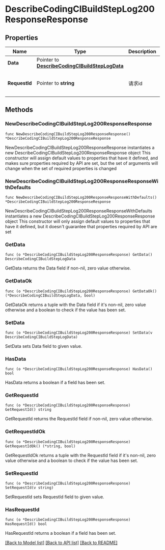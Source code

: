 # DescribeCodingCIBuildStepLog200ResponseResponse

## Properties

Name | Type | Description | Notes
------------ | ------------- | ------------- | -------------
**Data** | Pointer to [**DescribeCodingCIBuildStepLogData**](DescribeCodingCIBuildStepLogData.md) |  | [optional] 
**RequestId** | Pointer to **string** | 请求id | [optional] [default to "xxxxx"]

## Methods

### NewDescribeCodingCIBuildStepLog200ResponseResponse

`func NewDescribeCodingCIBuildStepLog200ResponseResponse() *DescribeCodingCIBuildStepLog200ResponseResponse`

NewDescribeCodingCIBuildStepLog200ResponseResponse instantiates a new DescribeCodingCIBuildStepLog200ResponseResponse object
This constructor will assign default values to properties that have it defined,
and makes sure properties required by API are set, but the set of arguments
will change when the set of required properties is changed

### NewDescribeCodingCIBuildStepLog200ResponseResponseWithDefaults

`func NewDescribeCodingCIBuildStepLog200ResponseResponseWithDefaults() *DescribeCodingCIBuildStepLog200ResponseResponse`

NewDescribeCodingCIBuildStepLog200ResponseResponseWithDefaults instantiates a new DescribeCodingCIBuildStepLog200ResponseResponse object
This constructor will only assign default values to properties that have it defined,
but it doesn't guarantee that properties required by API are set

### GetData

`func (o *DescribeCodingCIBuildStepLog200ResponseResponse) GetData() DescribeCodingCIBuildStepLogData`

GetData returns the Data field if non-nil, zero value otherwise.

### GetDataOk

`func (o *DescribeCodingCIBuildStepLog200ResponseResponse) GetDataOk() (*DescribeCodingCIBuildStepLogData, bool)`

GetDataOk returns a tuple with the Data field if it's non-nil, zero value otherwise
and a boolean to check if the value has been set.

### SetData

`func (o *DescribeCodingCIBuildStepLog200ResponseResponse) SetData(v DescribeCodingCIBuildStepLogData)`

SetData sets Data field to given value.

### HasData

`func (o *DescribeCodingCIBuildStepLog200ResponseResponse) HasData() bool`

HasData returns a boolean if a field has been set.

### GetRequestId

`func (o *DescribeCodingCIBuildStepLog200ResponseResponse) GetRequestId() string`

GetRequestId returns the RequestId field if non-nil, zero value otherwise.

### GetRequestIdOk

`func (o *DescribeCodingCIBuildStepLog200ResponseResponse) GetRequestIdOk() (*string, bool)`

GetRequestIdOk returns a tuple with the RequestId field if it's non-nil, zero value otherwise
and a boolean to check if the value has been set.

### SetRequestId

`func (o *DescribeCodingCIBuildStepLog200ResponseResponse) SetRequestId(v string)`

SetRequestId sets RequestId field to given value.

### HasRequestId

`func (o *DescribeCodingCIBuildStepLog200ResponseResponse) HasRequestId() bool`

HasRequestId returns a boolean if a field has been set.


[[Back to Model list]](../README.md#documentation-for-models) [[Back to API list]](../README.md#documentation-for-api-endpoints) [[Back to README]](../README.md)


